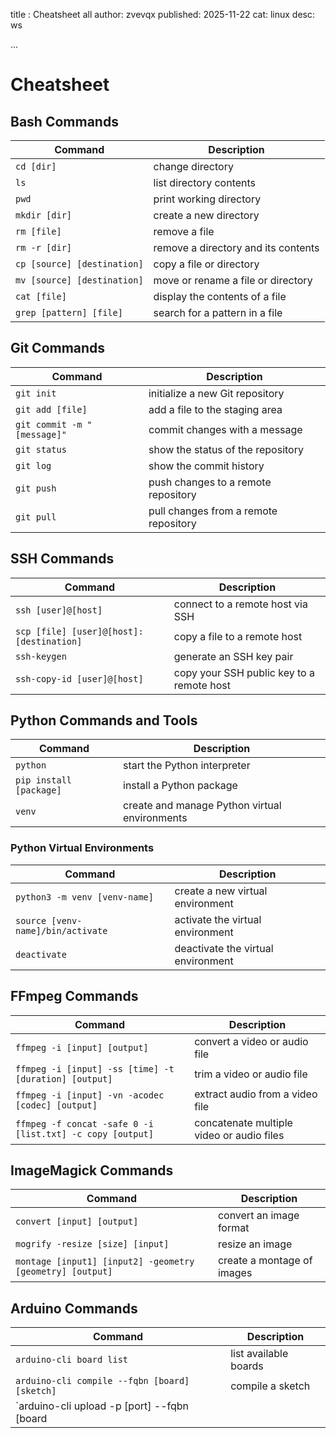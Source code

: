 title : Cheatsheet all
author: zvevqx
published: 2025-11-22
cat: linux
desc: ws

...
# Cheatsheet

## Bash Commands

| Command | Description |
| --- | --- |
| `cd [dir]` | change directory |
| `ls` | list directory contents |
| `pwd` | print working directory |
| `mkdir [dir]` | create a new directory |
| `rm [file]` | remove a file |
| `rm -r [dir]` | remove a directory and its contents |
| `cp [source] [destination]` | copy a file or directory |
| `mv [source] [destination]` | move or rename a file or directory |
| `cat [file]` | display the contents of a file |
| `grep [pattern] [file]` | search for a pattern in a file |

## Git Commands

| Command | Description |
| --- | --- |
| `git init` | initialize a new Git repository |
| `git add [file]` | add a file to the staging area |
| `git commit -m "[message]"` | commit changes with a message |
| `git status` | show the status of the repository |
| `git log` | show the commit history |
| `git push` | push changes to a remote repository |
| `git pull` | pull changes from a remote repository |

## SSH Commands

| Command | Description |
| --- | --- |
| `ssh [user]@[host]` | connect to a remote host via SSH |
| `scp [file] [user]@[host]:[destination]` | copy a file to a remote host |
| `ssh-keygen` | generate an SSH key pair |
| `ssh-copy-id [user]@[host]` | copy your SSH public key to a remote host |

## Python Commands and Tools

| Command | Description |
| --- | --- |
| `python` | start the Python interpreter |
| `pip install [package]` | install a Python package |
| `venv` | create and manage Python virtual environments |

### Python Virtual Environments

| Command | Description |
| --- | --- |
| `python3 -m venv [venv-name]` | create a new virtual environment |
| `source [venv-name]/bin/activate` | activate the virtual environment |
| `deactivate` | deactivate the virtual environment |

## FFmpeg Commands

| Command | Description |
| --- | --- |
| `ffmpeg -i [input] [output]` | convert a video or audio file |
| `ffmpeg -i [input] -ss [time] -t [duration] [output]` | trim a video or audio file |
| `ffmpeg -i [input] -vn -acodec [codec] [output]` | extract audio from a video file |
| `ffmpeg -f concat -safe 0 -i [list.txt] -c copy [output]` | concatenate multiple video or audio files |

## ImageMagick Commands

| Command | Description |
| --- | --- |
| `convert [input] [output]` | convert an image format |
| `mogrify -resize [size] [input]` | resize an image |
| `montage [input1] [input2] -geometry [geometry] [output]` | create a montage of images |

## Arduino Commands

| Command | Description |
| --- | --- |
| `arduino-cli board list` | list available boards |
| `arduino-cli compile --fqbn [board] [sketch]` | compile a sketch |
| `arduino-cli upload -p [port] --fqbn [board
